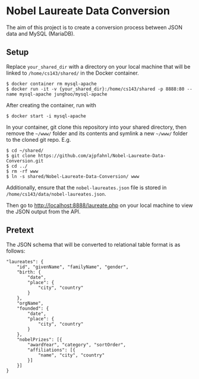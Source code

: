 # Nobel Laureate Data Conversion

The aim of this project is to create a conversion process between JSON data and MySQL (MariaDB).

## Setup
Replace `your_shared_dir` with a directory on your local machine that will be linked to `/home/cs143/shared/` in the Docker container.
```console
$ docker container rm mysql-apache
$ docker run -it -v {your_shared_dir}:/home/cs143/shared -p 8888:80 --name mysql-apache junghoo/mysql-apache
```
After creating the container, run with
```console
$ docker start -i mysql-apache
```
In your container, git clone this repository into your shared directory, then remove the `~/www/` folder and its contents and symlink a new `~/www/` folder to the cloned git repo. E.g.
```console
$ cd ~/shared/
$ git clone https://github.com/ajpfahnl/Nobel-Laureate-Data-Conversion.git
$ cd ../
$ rm -rf www
$ ln -s shared/Nobel-Laureate-Data-Conversion/ www
```

Additionally, ensure that the `nobel-laureates.json` file is stored in `/home/cs143/data/nobel-laureates.json`.

Then go to [http://localhost:8888/laureate.php](http://localhost:8888/laureate.php) on your local machine to view the JSON output from the API.

## Pretext

The JSON schema that will be converted to relational table format is as follows:
```
"laureates": {
    "id", "givenName", "familyName", "gender",
    "birth: {
        "date",
        "place": {
            "city", "country"
        }
    },
    "orgName",
    "founded": {
        "date",
        "place": {
            "city", "country"
        }
    },
    "nobelPrizes": [{
        "awardYear", "category", "sortOrder", 
        "affiliations": [{
            "name", "city", "country"
        }]
    }]
}
```
